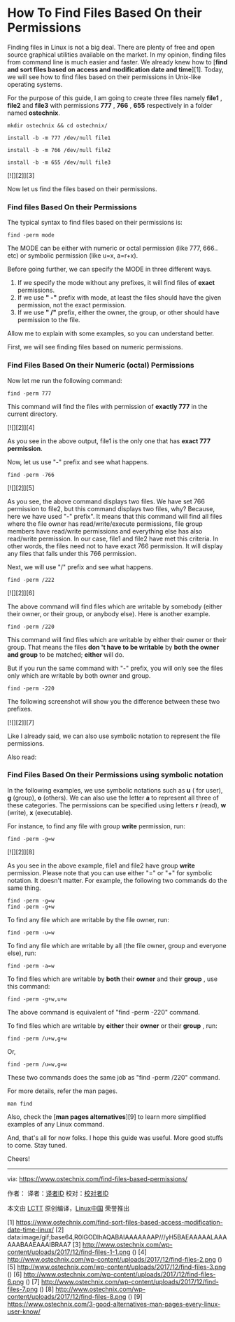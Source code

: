How To Find Files Based On their Permissions
======
Finding files in Linux is not a big deal. There are plenty of free and open source graphical utilities available on the market. In my opinion, finding files from command line is much easier and faster. We already knew how to [**find and sort files based on access and modification date and time**][1]. Today, we will see how to find files based on their permissions in Unix-like operating systems.

For the purpose of this guide, I am going to create three files namely **file1** , **file2** and **file3** with permissions **777** , **766** , **655** respectively in a folder named **ostechnix**.
```
mkdir ostechnix && cd ostechnix/
```
```
install -b -m 777 /dev/null file1
```
```
install -b -m 766 /dev/null file2
```
```
install -b -m 655 /dev/null file3
```

[![][2]][3]

Now let us find the files based on their permissions.

### Find files Based On their Permissions

The typical syntax to find files based on their permissions is:
```
find -perm mode
```

The MODE can be either with numeric or octal permission (like 777, 666.. etc) or symbolic permission (like u=x, a=r+x).

Before going further, we can specify the MODE in three different ways.

  1. If we specify the mode without any prefixes, it will find files of **exact** permissions.
  2. If we use **" -"** prefix with mode, at least the files should have the given permission, not the exact permission.
  3. If we use **" /"** prefix, either the owner, the group, or other should have permission to the file.



Allow me to explain with some examples, so you can understand better.

First, we will see finding files based on numeric permissions.

### Find Files Based On their Numeric (octal) Permissions

Now let me run the following command:
```
find -perm 777
```

This command will find the files with permission of **exactly 777** in the current directory.

[![][2]][4]

As you see in the above output, file1 is the only one that has **exact 777 permission**.

Now, let us use "-" prefix and see what happens.
```
find -perm -766
```

[![][2]][5]

As you see, the above command displays two files. We have set 766 permission to file2, but this command displays two files, why? Because, here we have used "-" prefix". It means that this command will find all files where the file owner has read/write/execute permissions, file group members have read/write permissions and everything else has also read/write permission. In our case, file1 and file2 have met this criteria. In other words, the files need not to have exact 766 permission. It will display any files that falls under this 766 permission.

Next, we will use "/" prefix and see what happens.
```
find -perm /222
```

[![][2]][6]

The above command will find files which are writable by somebody (either their owner, or their group, or anybody else). Here is another example.
```
find -perm /220
```

This command will find files which are writable by either their owner or their group. That means the files **don 't have to be writable** by **both the owner and group** to be matched; **either** will do.

But if you run the same command with "-" prefix, you will only see the files only which are writable by both owner and group.
```
find -perm -220
```

The following screenshot will show you the difference between these two prefixes.

[![][2]][7]

Like I already said, we can also use symbolic notation to represent the file permissions.

Also read:

### Find Files Based On their Permissions using symbolic notation

In the following examples, we use symbolic notations such as **u** ( for user), **g** (group), **o** (others). We can also use the letter **a** to represent all three of these categories. The permissions can be specified using letters **r** (read), **w** (write), **x** (executable).

For instance, to find any file with group **write** permission, run:
```
find -perm -g=w
```

[![][2]][8]

As you see in the above example, file1 and file2 have group **write** permission. Please note that you can use either  "=" or "+" for symbolic notation. It doesn't matter. For example, the following two commands do the same thing.
```
find -perm -g=w
find -perm -g+w
```

To find any file which are writable by the file owner, run:
```
find -perm -u=w
```

To find any file which are writable by all (the file owner, group and everyone else), run:
```
find -perm -a=w
```

To find files which are writable by **both** their **owner** and their **group** , use this command:
```
find -perm -g+w,u+w
```

The above command is equivalent of "find -perm -220" command.

To find files which are writable by **either** their **owner** or their **group** , run:
```
find -perm /u+w,g+w
```

Or,
```
find -perm /u=w,g=w
```

These two commands does the same job as "find -perm /220" command.

For more details, refer the man pages.
```
man find
```

Also, check the [**man pages alternatives**][9] to learn more simplified examples of any Linux command.

And, that's all for now folks. I hope this guide was useful. More good stuffs to come. Stay tuned.

Cheers!



--------------------------------------------------------------------------------

via: https://www.ostechnix.com/find-files-based-permissions/

作者：[][a]
译者：[译者ID](https://github.com/译者ID)
校对：[校对者ID](https://github.com/校对者ID)

本文由 [LCTT](https://github.com/LCTT/TranslateProject) 原创编译，[Linux中国](https://linux.cn/) 荣誉推出

[a]:https://www.ostechnix.com
[1] https://www.ostechnix.com/find-sort-files-based-access-modification-date-time-linux/
[2] data:image/gif;base64,R0lGODlhAQABAIAAAAAAAP///yH5BAEAAAAALAAAAAABAAEAAAIBRAA7
[3] http://www.ostechnix.com/wp-content/uploads/2017/12/find-files-1-1.png ()
[4] http://www.ostechnix.com/wp-content/uploads/2017/12/find-files-2.png ()
[5] http://www.ostechnix.com/wp-content/uploads/2017/12/find-files-3.png ()
[6] http://www.ostechnix.com/wp-content/uploads/2017/12/find-files-6.png ()
[7] http://www.ostechnix.com/wp-content/uploads/2017/12/find-files-7.png ()
[8] http://www.ostechnix.com/wp-content/uploads/2017/12/find-files-8.png ()
[9] https://www.ostechnix.com/3-good-alternatives-man-pages-every-linux-user-know/
